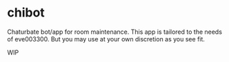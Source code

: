 # chibot

Chaturbate bot/app for room maintenance. This app is tailored to the needs of eve003300. But you may use at your own discretion as you see fit.

WIP
